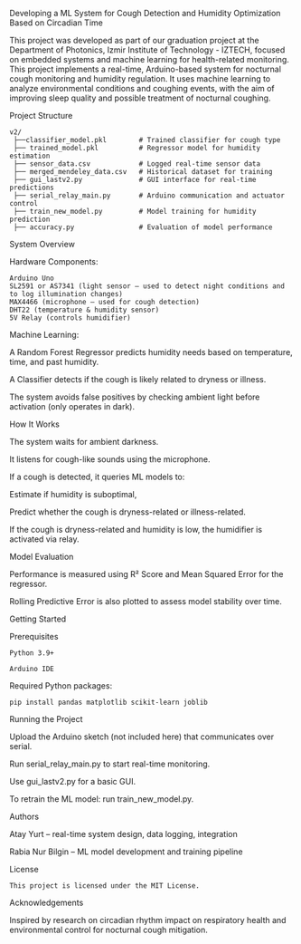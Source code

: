 Developing a ML System for Cough Detection and Humidity Optimization Based on Circadian Time

This project was developed as part of our graduation project at the Department of Photonics, Izmir Institute of Technology - IZTECH, focused on embedded systems and machine learning for health-related monitoring.
This project implements a real-time, Arduino-based system for nocturnal cough monitoring and humidity regulation. It uses machine learning to analyze environmental conditions and coughing events, with the aim of improving sleep quality and possible treatment of nocturnal coughing.


Project Structure

    v2/
     ├──classifier_model.pkl        # Trained classifier for cough type
     ├── trained_model.pkl          # Regressor model for humidity estimation
     ├── sensor_data.csv            # Logged real-time sensor data
     ├── merged_mendeley_data.csv   # Historical dataset for training
     ├── gui_lastv2.py              # GUI interface for real-time predictions
     ├── serial_relay_main.py       # Arduino communication and actuator control
     ├── train_new_model.py         # Model training for humidity prediction
     ├── accuracy.py                # Evaluation of model performance



System Overview

 Hardware Components:

    Arduino Uno
    SL2591 or AS7341 (light sensor – used to detect night conditions and to log illumination changes)
    MAX4466 (microphone – used for cough detection)
    DHT22 (temperature & humidity sensor)
    5V Relay (controls humidifier)

 Machine Learning:

  A Random Forest Regressor predicts humidity needs based on temperature, time, and past humidity.

  A Classifier detects if the cough is likely related to dryness or illness.

  The system avoids false positives by checking ambient light before activation (only operates in dark).


  
How It Works

The system waits for ambient darkness.

It listens for cough-like sounds using the microphone.

  If a cough is detected, it queries ML models to:

   Estimate if humidity is suboptimal,

   Predict whether the cough is dryness-related or illness-related.

   If the cough is dryness-related and humidity is low, the humidifier is activated via relay.

Model Evaluation

   Performance is measured using R² Score and Mean Squared Error for the regressor.

   Rolling Predictive Error is also plotted to assess model stability over time.


Getting Started

 Prerequisites

    Python 3.9+

    Arduino IDE

   Required Python packages:
   
    pip install pandas matplotlib scikit-learn joblib


Running the Project

   Upload the Arduino sketch (not included here) that communicates over serial.

   Run serial_relay_main.py to start real-time monitoring.

   Use gui_lastv2.py for a basic GUI.

   To retrain the ML model: run train_new_model.py.


Authors

  Atay Yurt – real-time system design, data logging, integration

  Rabia Nur Bilgin – ML model development and training pipeline


License

    This project is licensed under the MIT License.


Acknowledgements

Inspired by research on circadian rhythm impact on respiratory health and environmental control for nocturnal cough mitigation.
